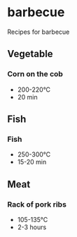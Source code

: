 # barbecue
Recipes for barbecue

## Vegetable

### Corn on the cob
- 200-220°C
- 20 min

## Fish

### Fish
- 250-300°C
- 15-20 min

## Meat

### Rack of pork ribs
- 105-135°C
- 2-3 hours
